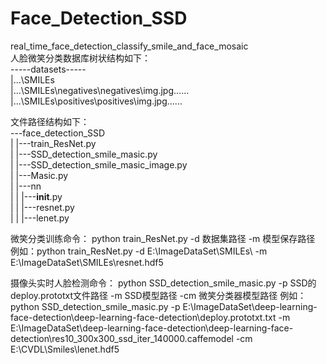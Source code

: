 # Face_Detection_SSD<br>
real_time_face_detection_classify_smile_and_face_mosaic<br>
人脸微笑分类数据库树状结构如下：<br>
-----datasets----- <br>
|...\SMILEs<br>
|...\SMILEs\negatives\negatives\img.jpg......<br>
|...\SMILEs\positives\positives\img.jpg......<br>

文件路径结构如下：<br>
---face_detection_SSD<br>
|   |---train_ResNet.py<br>
|   |---SSD_detection_smile_masic.py<br>
|   |---SSD_detection_smile_masic_image.py<br>
|   |---Masic.py<br>
|   |---nn<br>
|   |    |---__init__.py<br>
|   |    |---resnet.py<br>
|   |    |---lenet.py<br>



微笑分类训练命令：
python train_ResNet.py -d 数据集路径 -m 模型保存路径
例如：python train_ResNet.py -d E:\\ImageDataSet\\SMILEs\\ -m E:\\ImageDataSet\\SMILEs\\resnet.hdf5

摄像头实时人脸检测命令：
python SSD_detection_smile_masic.py -p SSD的deploy.prototxt文件路径 -m SSD模型路径 -cm 微笑分类器模型路径
例如：python SSD_detection_smile_masic.py -p E:\ImageDataSet\deep-learning-face-detection\deep-learning-face-detection\deploy.prototxt.txt -m E:\ImageDataSet\deep-learning-face-detection\deep-learning-face-detection\res10_300x300_ssd_iter_140000.caffemodel -cm E:\CVDL\Smiles\lenet.hdf5

